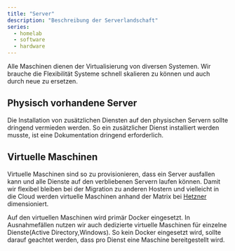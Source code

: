 ```yaml
---
title: "Server"
description: "Beschreibung der Serverlandschaft"
series:
  - homelab
  - software
  - hardware
---
```


Alle Maschinen dienen der Virtualisierung von diversen Systemen. Wir brauche die Flexibilität Systeme schnell skalieren zu können und auch durch neue zu ersetzen.

## Physisch vorhandene Server

Die Installation von zusätzlichen Diensten auf den physischen Servern sollte dringend vermieden werden. So ein zusätzlicher Dienst installiert werden musste, ist eine Dokumentation dringend erforderlich.

## Virtuelle Maschinen

Virtuelle Maschinen sind so zu provisionieren, dass ein Server ausfallen kann
und alle Dienste auf den verbliebenen Servern laufen können.
Damit wir flexibel bleiben bei der Migration zu anderen Hostern und vielleicht
in die Cloud werden virtuelle Maschinen anhand der Matrix bei
[Hetzner](https://www.hetzner.com/de/cloud) dimensioniert.

Auf den virtuellen Maschinen wird primär Docker eingesetzt. In Ausnahmefällen
nutzen wir auch dedizierte virtuelle Maschinen für einzelne Dienste(Active
Directory,Windows). So kein Docker eingesetzt wird, sollte darauf geachtet
werden, dass pro Dienst eine Maschine bereitgestellt wird.
